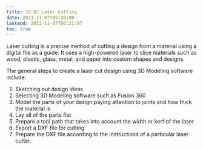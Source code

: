 ```yaml
---
title: 10.02 Laser Cutting
date: 2023-11-07T09:30:00
lastmod: 2023-11-07T06:21:07
toc: true
---
```


Laser cutting is a precise method of cutting a design from a material using a digital file as a guide. It uses a high-powered laser to slice materials such as wood, plastic, glass, metal, and paper into custom shapes and designs.

The general steps to create a laser cut design using 3D Modeling software include:

1. Sketching out design ideas
2. Selecting 3D Modeling software such as Fusion 360
3. Model the parts of your design paying attention to joints and how thick the material is
4. Lay all of the parts flat
5. Prepare a tool path that takes into account the width or kerf of the laser
6. Export a DXF file for cutting
7. Prepare the DXF file according to the instructions of a particular laser cutter.
